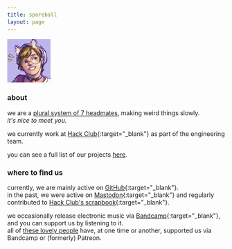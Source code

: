 ```yaml
---
title: sporeball
layout: page
---
```


![sporeball's avatar](assets/avatar.png)

### about

we are a [plural system of 7 headmates](pages/system_information), making weird things slowly.\
*it's nice to meet you.*

we currently work at [Hack Club](https://hackclub.com){:target="_blank"} as part of the engineering team.

you can see a full list of our projects [here](pages/works).

### where to find us

currently, we are mainly active on [GitHub](https://github.com/sporeball){:target="_blank"}.\
in the past, we were active on [Mastodon](https://tech.lgbt/@sporeball){:target="_blank"} and regularly contributed to [Hack Club's scrapbook](https://scrapbook.hackclub.com/sporeball){:target="_blank"}.

we occasionally release electronic music via [Bandcamp](https://sporeball.bandcamp.com){:target="_blank"}, and you can support us by listening to it.\
all of [these lovely people](pages/thanks) have, at one time or another, supported us via Bandcamp or (formerly) Patreon.
